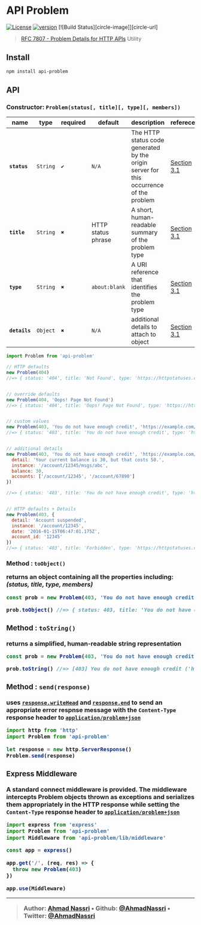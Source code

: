 # API Problem

[![License][license-image]][license-url] [![version][npm-image]][npm-url] [![Build Status][circle-image]][circle-url]

> [RFC 7807 - Problem Details for HTTP APIs](https://tools.ietf.org/html/rfc7807) Utility

## Install

```bash
npm install api-problem
```

## API

### Constructor: `Problem(status[, title][, type][, members])`

| name          | type     | required | default            | description                                                                            | referece                |
| ------------- | -------- | -------- | ------------------ | -------------------------------------------------------------------------------------- | ----------------------- |
| **`status`**  | `String` | `✔`      | `N/A`              | The HTTP status code generated by the origin server for this occurrence of the problem | [Section 3.1][spec-3.1] |
| **`title`**   | `String` | `✖`      | HTTP status phrase | A short, human-readable summary of the problem type                                    | [Section 3.1][spec-3.1] |
| **`type`**    | `String` | `✖`      | `about:blank`      | A URI reference that identifies the problem type                                       | [Section 3.1][spec-3.1] |
| **`details`** | `Object` | `✖`      | `N/A`              | additional details to attach to object                                                 | [Section 3.1][spec-3.2] |

```js
import Problem from 'api-problem'

// HTTP defaults
new Problem(404)
//=> { status: '404', title: 'Not Found', type: 'https://httpstatuses.com/404' }


// override defaults
new Problem(404, 'Oops! Page Not Found')
//=> { status: '404', title: 'Oops! Page Not Found', type: 'https://httpstatuses.com/404' }


// custom values
new Problem(403, 'You do not have enough credit', 'https://example.com/probs/out-of-credit')
//=> { status: '403', title: 'You do not have enough credit', type: 'https://example.com/probs/out-of-credit' }


// additional details
new Problem(403, 'You do not have enough credit', 'https://example.com/probs/out-of-credit', {
  detail: 'Your current balance is 30, but that costs 50.',
  instance: '/account/12345/msgs/abc',
  balance: 30,
  accounts: ['/account/12345', '/account/67890']
})

//=> { status: '403', title: 'You do not have enough credit', type: 'https://example.com/probs/out-of-credit', detail: 'Your current balance is 30, but that costs 50.', instance: '/account/12345/msgs/abc', balance: 30, accounts: ['/account/12345', '/account/67890'] }


// HTTP defaults + Details
new Problem(403, {
  detail: 'Account suspended',
  instance: '/account/12345',
  date: '2016-01-15T06:47:01.175Z',
  account_id: '12345'
})
//=> { status: '403', title: 'Forbidden', type: 'https://httpstatuses.com/404', detail: 'Account suspended', instance: '/account/12345', account_id: 12345, 'date: 2016-01-15T06:47:01.175Z' }

```

### Method : <object> `toObject()`

returns an object containing all the properties including: _(status, title, type, members)_


```js
const prob = new Problem(403, 'You do not have enough credit', 'https://example.com/probs/out-of-credit', { user_id: 'x123' })

prob.toObject() //=> { status: 403, title: 'You do not have enough credit', type: 'https://example.com/probs/out-of-credit', user_id: 'x123' }
```

### Method : <string> `toString()`

returns a simplified, human-readable string representation

```js
const prob = new Problem(403, 'You do not have enough credit', 'https://example.com/probs/out-of-credit')

prob.toString() //=> [403] You do not have enough credit ('https://example.com/probs/out-of-credit')
```

### Method : <void> `send(response)`

uses [`response.writeHead`](https://nodejs.org/docs/latest/api/http.html#http_response_writehead_statuscode_statusmessage_headers) and [`response.end`](https://nodejs.org/docs/latest/api/http.html#http_response_end_data_encoding_callback) to send an appropriate error respnse message with the `Content-Type` response header to [`application/problem+json`][spec-3]

```js
import http from 'http'
import Problem from 'api-problem'

let response = new http.ServerResponse()
Problem.send(response)
```

### Express Middleware

A standard connect middleware is provided. The middleware intercepts Problem objects thrown as exceptions and serializes them appropriately in the HTTP response while setting the `Content-Type` response header to [`application/problem+json`][spec-3]

```js
import express from 'express'
import Problem from 'api-problem'
import Middleware from 'api-problem/lib/middleware'

const app = express()

app.get('/', (req, res) => {
  throw new Problem(403)
})

app.use(Middleware)
```

- - -

> Author: [Ahmad Nassri](https://www.ahmadnassri.com) • 
> Github: [@AhmadNassri](https://github.com/ahmadnassri) • 
> Twitter: [@AhmadNassri](https://twitter.com/ahmadnassri)

[license-url]: LICENSE

[license-image]: https://img.shields.io/github/license/ahmadnassri/node-api-problem.svg?style=for-the-badge&logo=circleci

[npm-url]: https://www.npmjs.com/package/api-problem

[npm-image]: https://img.shields.io/npm/v/api-problem.svg?style=for-the-badge&logo=npm

[spec-3]: https://tools.ietf.org/html/rfc7807#section-3

[spec-3.1]: https://tools.ietf.org/html/rfc7807#section-3.1

[spec-3.2]: https://tools.ietf.org/html/rfc7807#section-3.2
